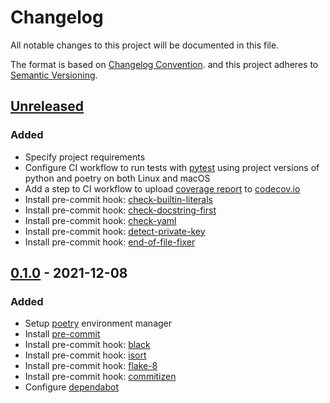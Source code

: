 # Changelog

All notable changes to this project will be documented in this file.

The format is based on [Changelog Convention](https://keepachangelog.com/en/1.0.0/).
and this project adheres to [Semantic Versioning](https://semver.org/spec/v2.0.0.html).

## [Unreleased](https://github.com/julleks/aviauth-api/compare/0.1.0...master)

### Added 

* Specify project requirements
* Configure CI workflow to run tests with [pytest](https://docs.pytest.org/en/6.2.x/) using project versions
  of python and poetry on both Linux and macOS
* Add a step to CI workflow to upload [coverage report](https://pytest-cov.readthedocs.io/en/latest/) to [codecov.io](https://app.codecov.io/)
* Install pre-commit hook: [check-builtin-literals](https://github.com/pre-commit/pre-commit-hooks#check-builtin-literals)
* Install pre-commit hook: [check-docstring-first](https://github.com/pre-commit/pre-commit-hooks#check-docstring-first)
* Install pre-commit hook: [check-yaml](https://github.com/pre-commit/pre-commit-hooks#check-yaml)
* Install pre-commit hook: [detect-private-key](https://github.com/pre-commit/pre-commit-hooks#detect-private-key)
* Install pre-commit hook: [end-of-file-fixer](https://github.com/pre-commit/pre-commit-hooks#end-of-file-fixer)

## [0.1.0](https://github.com/julleks/aviauth-api/commits/0.1.0) - 2021-12-08

### Added

* Setup [poetry](https://python-poetry.org) environment manager
* Install [pre-commit](https://pre-commit.com)
* Install pre-commit hook: [black](https://github.com/psf/black)
* Install pre-commit hook: [isort](https://github.com/timothycrosley/isort)
* Install pre-commit hook: [flake-8](https://flake8.pycqa.org/en/latest/)
* Install pre-commit hook: [commitizen](https://commitizen-tools.github.io/commitizen/)
* Configure [dependabot](https://help.github.com/github/administering-a-repository/configuration-options-for-dependency-updates)
